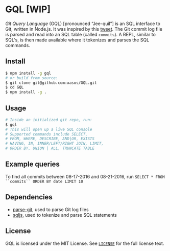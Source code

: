 # GQL [WIP]
*Git Query Language* (GQL) [pronounced “Jee-quil”] is an SQL interface to Git, written in Node.js. It was inspired by this [tweet](https://twitter.com/clayallsopp/status/695377832369721344). The Git commit log file is parsed and read into an SQL table (called `commits`). A REPL, similar to SQL's, is then made available where it tokenizes and parses the SQL commands.

## Install 
```sh
$ npm install -g gql
# or build from source:
$ git clone git@github.com:xasos/GQL.git
$ cd GQL
$ npm install -g .
```

## Usage
```sh
# Inside an initialized git repo, run:
$ gql
# This will open up a live SQL console
# Supported commands include SELECT,
# FROM, WHERE, DESCRIBE, AND|OR, EXISTS
# HAVING, IN, INNER/LEFT/RIGHT JOIN, LIMIT,
# ORDER BY, UNION | ALL, TRUNCATE TABLE
```

## Example queries
To find all commits between 08-17-2016 and 08-21-2016, run
`SELECT * FROM ``commits`` ORDER BY date LIMIT 10`

## Dependencies
 - [parse-git](https://github.com/blittle/parse-git.git), used to parse Git log files
 - [sqljs](), used to tokenize and parse SQL statements

## License
GQL is licensed under the MIT License. See [`LICENSE`](LICENSE) for the full license text.
